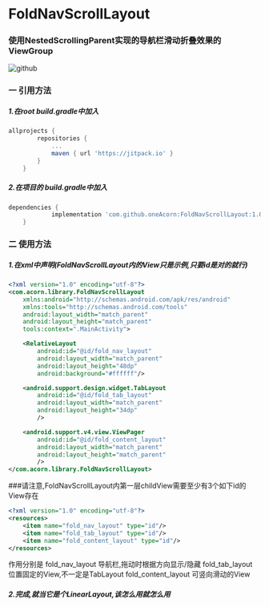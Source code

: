 # FoldNavScrollLayout
### 使用NestedScrollingParent实现的导航栏滑动折叠效果的ViewGroup

![github](https://github.com/oneAcorn/FoldNavScrollLayout/blob/master/20190428_164505.gif)

### 一 引用方法

##### 1.在root build.gradle中加入

```gradle
allprojects {
		repositories {
			...
			maven { url 'https://jitpack.io' }
		}
	}
```

##### 2.在项目的 build.gradle中加入

```gradle
dependencies {
	        implementation 'com.github.oneAcorn:FoldNavScrollLayout:1.0'
	}
```

### 二 使用方法

##### 1.在xml中声明(FoldNavScrollLayout内的View只是示例,只要id是对的就行)

```xml
<?xml version="1.0" encoding="utf-8"?>
<com.acorn.library.FoldNavScrollLayout
    xmlns:android="http://schemas.android.com/apk/res/android"
    xmlns:tools="http://schemas.android.com/tools"
    android:layout_width="match_parent"
    android:layout_height="match_parent"
    tools:context=".MainActivity">

    <RelativeLayout
        android:id="@id/fold_nav_layout"
        android:layout_width="match_parent"
        android:layout_height="48dp"
        android:background="#ffffff"/>

    <android.support.design.widget.TabLayout
        android:id="@id/fold_tab_layout"
        android:layout_width="match_parent"
        android:layout_height="34dp"
        />

    <android.support.v4.view.ViewPager
        android:id="@id/fold_content_layout"
        android:layout_width="match_parent"
        android:layout_height="match_parent"
        />
</com.acorn.library.FoldNavScrollLayout>
```
###请注意,FoldNavScrollLayout内第一层childView需要至少有3个如下id的View存在
```xml
<?xml version="1.0" encoding="utf-8"?>
<resources>
    <item name="fold_nav_layout" type="id"/>
    <item name="fold_tab_layout" type="id"/>
    <item name="fold_content_layout" type="id"/>
</resources>
```
作用分别是
fold_nav_layout 导航栏,拖动时根据方向显示/隐藏
fold_tab_layout 位置固定的View,不一定是TabLayout
fold_content_layout 可竖向滑动的View

##### 2.完成,就当它是个LinearLayout,该怎么用就怎么用
